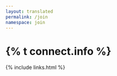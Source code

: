 ```yaml
---
layout: translated
permalink: /join
namespace: join
---
```

# {% t connect.info %}
{% include links.html %}
